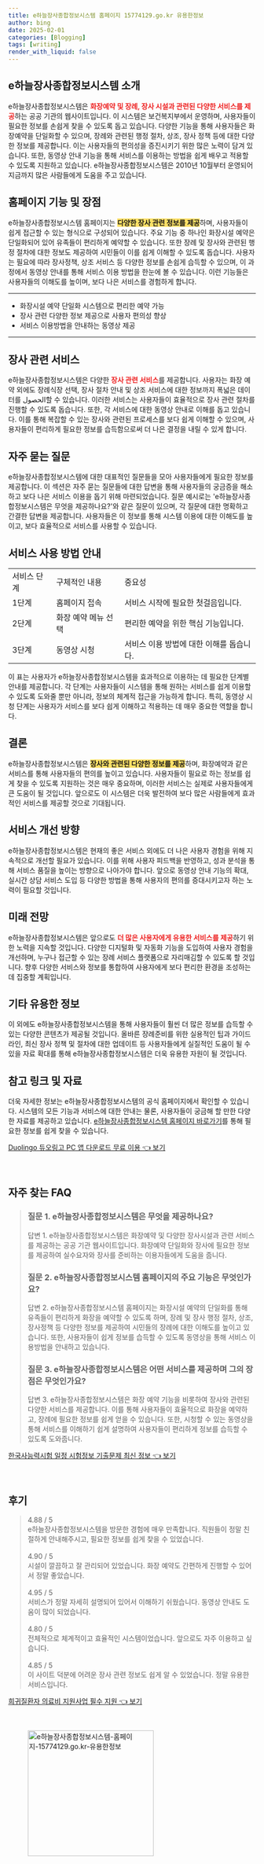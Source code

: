 ```yaml
---
title: e하늘장사종합정보시스템 홈페이지 15774129.go.kr 유용한정보
author: bing
date: 2025-02-01
categories: [Blogging]
tags: [writing]
render_with_liquid: false
---
```



<h2 id='e하늘장사종합정보시스템 소개'>e하늘장사종합정보시스템 소개</h2>

<p>e하늘장사종합정보시스템은 <b><span style="color: #ee2323;">화장예약 및 장례, 장사 시설과 관련된 다양한 서비스를 제공</span></b>하는 공공 기관의 웹사이트입니다. 이 시스템은 보건복지부에서 운영하며, 사용자들이 필요한 정보를 손쉽게 찾을 수 있도록 돕고 있습니다. 다양한 기능을 통해 사용자들은 화장예약을 단일화할 수 있으며, 장례와 관련된 행정 절차, 상조, 장사 정책 등에 대한 다양한 정보를 제공합니다. 이는 사용자들의 편의성을 증진시키기 위한 많은 노력이 담겨 있습니다. 또한, 동영상 안내 기능을 통해 서비스를 이용하는 방법을 쉽게 배우고 적용할 수 있도록 지원하고 있습니다. e하늘장사종합정보시스템은 2010년 10월부터 운영되어 지금까지 많은 사람들에게 도움을 주고 있습니다.</p>

<h2 id='홈페이지 기능 및 장점'>홈페이지 기능 및 장점</h2>

<p>e하늘장사종합정보시스템 홈페이지는 <b><span style="background-color: #ffe066;">다양한 장사 관련 정보를 제공</span></b>하며, 사용자들이 쉽게 접근할 수 있는 형식으로 구성되어 있습니다. 주요 기능 중 하나인 화장시설 예약은 단일화되어 있어 유족들이 편리하게 예약할 수 있습니다. 또한 장례 및 장사와 관련된 행정 절차에 대한 정보도 제공하여 시민들이 이를 쉽게 이해할 수 있도록 돕습니다. 사용자는 필요에 따라 장사정책, 상조 서비스 등 다양한 정보를 손쉽게 습득할 수 있으며, 이 과정에서 동영상 안내를 통해 서비스 이용 방법을 한눈에 볼 수 있습니다. 이런 기능들은 사용자들의 이해도를 높이며, 보다 나은 서비스를 경험하게 합니다.</p>

<hr />

<ul>
    <li>화장시설 예약 단일화 시스템으로 편리한 예약 가능</li>
    <li>장사 관련 다양한 정보 제공으로 사용자 편의성 향상</li>
    <li>서비스 이용방법을 안내하는 동영상 제공</li>
</ul>

<hr />

<h2 id='장사 관련 서비스'>장사 관련 서비스</h2>

<p>e하늘장사종합정보시스템은 다양한 <b><span style="color: #ee2323;">장사 관련 서비스</span></b>를 제공합니다. 사용자는 화장 예약 외에도 장례식장 선택, 장사 절차 안내 및 상조 서비스에 대한 정보까지 폭넓은 데이터를 الحصول할 수 있습니다. 이러한 서비스는 사용자들이 효율적으로 장사 관련 절차를 진행할 수 있도록 돕습니다. 또한, 각 서비스에 대한 동영상 안내로 이해를 돕고 있습니다. 이를 통해 복잡할 수 있는 장사와 관련된 프로세스를 보다 쉽게 이해할 수 있으며, 사용자들이 편리하게 필요한 정보를 습득함으로써 더 나은 결정을 내릴 수 있게 합니다.</p>

<h2 id='자주 묻는 질문'>자주 묻는 질문</h2>

<p>e하늘장사종합정보시스템에 대한 대표적인 질문들을 모아 사용자들에게 필요한 정보를 제공합니다. 이 섹션은 자주 묻는 질문들에 대한 답변을 통해 사용자들의 궁금증을 해소하고 보다 나은 서비스 이용을 돕기 위해 마련되었습니다. 질문 예시로는 'e하늘장사종합정보시스템은 무엇을 제공하나요?'와 같은 질문이 있으며, 각 질문에 대한 명확하고 간결한 답변을 제공합니다. 사용자들은 이 정보를 통해 시스템 이용에 대한 이해도를 높이고, 보다 효율적으로 서비스를 사용할 수 있습니다.</p>

<h2 id='서비스 사용 방법 안내'>서비스 사용 방법 안내</h2>

<table>
    <tr>
        <td>서비스 단계</td>
        <td>구체적인 내용</td>
        <td>중요성</td>
    </tr>
    <tr>
        <td>1단계</td>
        <td>홈페이지 접속</td>
        <td>서비스 시작에 필요한 첫걸음입니다.</td>
    </tr>
    <tr>
        <td>2단계</td>
        <td>화장 예약 메뉴 선택</td>
        <td>편리한 예약을 위한 핵심 기능입니다.</td>
    </tr>
    <tr>
        <td>3단계</td>
        <td>동영상 시청</td>
        <td>서비스 이용 방법에 대한 이해를 돕습니다.</td>
    </tr>
</table>

<p>이 표는 사용자가 e하늘장사종합정보시스템을 효과적으로 이용하는 데 필요한 단계별 안내를 제공합니다. 각 단계는 사용자들이 시스템을 통해 원하는 서비스를 쉽게 이용할 수 있도록 도와줄 뿐만 아니라, 정보의 체계적 접근을 가능하게 합니다. 특히, 동영상 시청 단계는 사용자가 서비스를 보다 쉽게 이해하고 적용하는 데 매우 중요한 역할을 합니다.</p>

<h2 id='결론'>결론</h2>

<p>e하늘장사종합정보시스템은 <b><span style="background-color: #ffe066;">장사와 관련된 다양한 정보를 제공</span></b>하며, 화장예약과 같은 서비스를 통해 사용자들의 편의를 높이고 있습니다. 사용자들이 필요로 하는 정보를 쉽게 찾을 수 있도록 지원하는 것은 매우 중요하며, 이러한 서비스는 실제로 사용자들에게 큰 도움이 될 것입니다. 앞으로도 이 시스템은 더욱 발전하여 보다 많은 사람들에게 효과적인 서비스를 제공할 것으로 기대됩니다.</p>

<h2 id='서비스 개선 방향'>서비스 개선 방향</h2>

<p>e하늘장사종합정보시스템은 현재의 좋은 서비스 외에도 더 나은 사용자 경험을 위해 지속적으로 개선할 필요가 있습니다. 이를 위해 사용자 피드백을 반영하고, 성과 분석을 통해 서비스 품질을 높이는 방향으로 나아가야 합니다. 앞으로 동영상 안내 기능의 확대, 실시간 상담 서비스 도입 등 다양한 방법을 통해 사용자의 편의를 증대시키고자 하는 노력이 필요할 것입니다.</p>

<h2 id='미래 전망'>미래 전망</h2>

<p>e하늘장사종합정보시스템은 앞으로도 <b><span style="color: #ee2323;">더 많은 사용자에게 유용한 서비스를 제공</span></b>하기 위한 노력을 지속할 것입니다. 다양한 디지털화 및 자동화 기능을 도입하여 사용자 경험을 개선하며, 누구나 접근할 수 있는 장례 서비스 플랫폼으로 자리매김할 수 있도록 할 것입니다. 향후 다양한 서비스와 정보를 통합하여 사용자에게 보다 편리한 환경을 조성하는 데 집중할 계획입니다.</p>

<h2 id='기타 유용한 정보'>기타 유용한 정보</h2>

<p>이 외에도 e하늘장사종합정보시스템을 통해 사용자들이 훨씬 더 많은 정보를 습득할 수 있는 다양한 콘텐츠가 제공될 것입니다. 올바른 장례준비를 위한 실용적인 팁과 가이드라인, 최신 장사 정책 및 절차에 대한 업데이트 등 사용자들에게 실질적인 도움이 될 수 있을 자료 확대를 통해 e하늘장사종합정보시스템은 더욱 유용한 자원이 될 것입니다.</p>

<h2 id='참고 링크 및 자료'>참고 링크 및 자료</h2>

<p>더욱 자세한 정보는 e하늘장사종합정보시스템의 공식 홈페이지에서 확인할 수 있습니다. 시스템의 모든 기능과 서비스에 대한 안내는 물론, 사용자들이 궁금해 할 만한 다양한 자료를 제공하고 있습니다. <a href="https://www.ehaneul.go.kr/">e하늘장사종합정보시스템 홈페이지 바로가기</a>를 통해 필요한 정보를 쉽게 찾을 수 있습니다.</p>


<p><a class="click-button" title="Duolingo 듀오링고 PC 앱 다운로드 무료 이용" href="https://afficreate.github.io/posts/Duolingo-%EB%93%80%EC%98%A4%EB%A7%81%EA%B3%A0-PC-%EC%95%B1-%EB%8B%A4%EC%9A%B4%EB%A1%9C%EB%93%9C-%EB%AC%B4%EB%A3%8C-%EC%9D%B4%EC%9A%A9/" rel="dofollow">Duolingo 듀오링고 PC 앱 다운로드 무료 이용 👈 보기</a></p><br>
<h2 id='자주_찾는_FAQ'>자주 찾는 FAQ</h2>
<div itemscope="" itemtype="https://schema.org/FAQPage"> 
<blockquote> 
<div itemscope="" itemprop="mainEntity" itemtype="https://schema.org/Question"> 
<h3 itemprop="name">질문 1. e하늘장사종합정보시스템은 무엇을 제공하나요?</h3> 
<div itemscope="" itemprop="acceptedAnswer" itemtype="https://schema.org/Answer"> 
<span itemprop="text"> 
<p>답변 1. e하늘장사종합정보시스템은 화장예약 및 다양한 장사시설과 관련 서비스를 제공하는 공공 기관 웹사이트입니다. 화장예약 단일화와 장사에 필요한 정보를 제공하여 실수요자와 장사를 준비하는 이용자들에게 도움을 줍니다.</p> 
</span> 
</div> 
</div> 
<div itemscope="" itemprop="mainEntity" itemtype="https://schema.org/Question"> 
<h3 itemprop="name">질문 2. e하늘장사종합정보시스템 홈페이지의 주요 기능은 무엇인가요?</h3> 
<div itemscope="" itemprop="acceptedAnswer" itemtype="https://schema.org/Answer"> 
<span itemprop="text"> 
<p>답변 2. e하늘장사종합정보시스템 홈페이지는 화장시설 예약의 단일화를 통해 유족들이 편리하게 화장을 예약할 수 있도록 하며, 장례 및 장사 행정 절차, 상조, 장사정책 등 다양한 정보를 제공하여 시민들의 장례에 대한 이해도를 높이고 있습니다. 또한, 사용자들이 쉽게 정보를 습득할 수 있도록 동영상을 통해 서비스 이용방법을 안내하고 있습니다.</p> 
</span> 
</div> 
</div> 
<div itemscope="" itemprop="mainEntity" itemtype="https://schema.org/Question"> 
<h3 itemprop="name">질문 3. e하늘장사종합정보시스템은 어떤 서비스를 제공하며 그의 장점은 무엇인가요?</h3> 
<div itemscope="" itemprop="acceptedAnswer" itemtype="https://schema.org/Answer"> 
<span itemprop="text"> 
<p>답변 3. e하늘장사종합정보시스템은 화장 예약 기능을 비롯하여 장사와 관련된 다양한 서비스를 제공합니다. 이를 통해 사용자들이 효율적으로 화장을 예약하고, 장례에 필요한 정보를 쉽게 얻을 수 있습니다. 또한, 시청할 수 있는 동영상을 통해 서비스를 이해하기 쉽게 설명하여 사용자들이 편리하게 정보를 습득할 수 있도록 도와줍니다.</p> 
</span> 
</div> 
</div> 
</blockquote> 
</div>
<p><a class="click-button" title="한국사능력시험 일정 시험정보 기출문제 최신 정보" href="https://afficreate.github.io/posts/%ED%95%9C%EA%B5%AD%EC%82%AC%EB%8A%A5%EB%A0%A5%EC%8B%9C%ED%97%98-%EC%9D%BC%EC%A0%95-%EC%8B%9C%ED%97%98%EC%A0%95%EB%B3%B4-%EA%B8%B0%EC%B6%9C%EB%AC%B8%EC%A0%9C-%EC%B5%9C%EC%8B%A0-%EC%A0%95%EB%B3%B4/" rel="dofollow">한국사능력시험 일정 시험정보 기출문제 최신 정보 👈 보기</a></p><br>
<h2 id='후기'>후기</h2>
<div itemscope itemtype="https://schema.org/Product">
  <blockquote>
  <div itemprop="review" itemscope itemtype="https://schema.org/Review">
      <div itemprop="reviewRating" itemscope itemtype="https://schema.org/Rating"> <span itemprop="ratingValue">4.88</span> / <span itemprop="bestRating">5</span> </div>
      <span itemprop="reviewBody">e하늘장사종합정보시스템을 방문한 경험에 매우 만족합니다. 직원들이 정말 친절하게 안내해주시고, 필요한 정보를 쉽게 찾을 수 있었습니다.</span>
  </div>
  <br>
  <div itemprop="review" itemscope itemtype="https://schema.org/Review">
      <div itemprop="reviewRating" itemscope itemtype="https://schema.org/Rating"> <span itemprop="ratingValue">4.90</span> / <span itemprop="bestRating">5</span> </div>
      <span itemprop="reviewBody">시설이 깔끔하고 잘 관리되어 있었습니다. 화장 예약도 간편하게 진행할 수 있어서 정말 좋았습니다.</span>
  </div>
  <br>
  <div itemprop="review" itemscope itemtype="https://schema.org/Review">
      <div itemprop="reviewRating" itemscope itemtype="https://schema.org/Rating"> <span itemprop="ratingValue">4.95</span> / <span itemprop="bestRating">5</span> </div>
      <span itemprop="reviewBody">서비스가 정말 자세히 설명되어 있어서 이해하기 쉬웠습니다. 동영상 안내도 도움이 많이 되었습니다.</span>
  </div>
  <br>
  <div itemprop="review" itemscope itemtype="https://schema.org/Review">
      <div itemprop="reviewRating" itemscope itemtype="https://schema.org/Rating"> <span itemprop="ratingValue">4.80</span> / <span itemprop="bestRating">5</span> </div>
      <span itemprop="reviewBody">전체적으로 체계적이고 효율적인 시스템이었습니다. 앞으로도 자주 이용하고 싶습니다.</span>
  </div>
  <br>
  <div itemprop="review" itemscope itemtype="https://schema.org/Review">
      <div itemprop="reviewRating" itemscope itemtype="https://schema.org/Rating"> <span itemprop="ratingValue">4.85</span> / <span itemprop="bestRating">5</span> </div>
      <span itemprop="reviewBody">이 사이트 덕분에 어려운 장사 관련 정보도 쉽게 알 수 있었습니다. 정말 유용한 서비스입니다.</span>
  </div>
  </blockquote>
</div>
<p><a class="click-button" title="희귀질환자 의료비 지원사업 필수 지원" href="https://afficreate.github.io/posts/%ED%9D%AC%EA%B7%80%EC%A7%88%ED%99%98%EC%9E%90-%EC%9D%98%EB%A3%8C%EB%B9%84-%EC%A7%80%EC%9B%90%EC%82%AC%EC%97%85-%ED%95%84%EC%88%98-%EC%A7%80%EC%9B%90/" rel="dofollow">희귀질환자 의료비 지원사업 필수 지원 👈 보기</a></p><br>
<figure class="image"><img src="https://afficreate.github.io/assets/img/thumbnail/e하늘장사종합정보시스템-홈페이지-15774129.go.kr-유용한정보.webp" alt="e하늘장사종합정보시스템-홈페이지-15774129.go.kr-유용한정보" width="256" height="256"></figure>